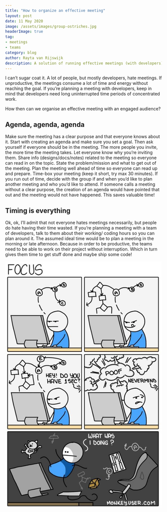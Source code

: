 ```yaml
---
title: "How to organize an effective meeting"
layout: post
date: 11 May 2020
image: /assets/images/group-ostriches.jpg
headerImage: true
tag:
- meetings
- teams
category: blog
author: Rayta van Rijswijk 
description: A solution of running effective meetings (with developers).
---
```


I can’t sugar coat it. A lot of people, but mostly developers, hate meetings. If unproductive, the meetings consume a lot of time and energy without reaching the goal. If you’re planning a meeting with developers, keep in mind that developers need long uninterrupted time periods of concentrated work.

How then can we organise an effective meeting with an engaged audience?

## Agenda, agenda, agenda

Make sure the meeting has a clear purpose and that everyone knows about it. Start with creating an agenda and make sure you set a goal. 
Then ask yourself if everyone should be in the meeting. The more people you invite, the more time the meeting takes. 
Let everyone know why you’re inviting them. 
Share info (designs/docs/notes) related to the meeting so everyone can read in on the topic. 
State the problem/mission and what to get out of the meeting.
Plan the meeting well ahead of time so everyone can read up and prepare.
Time-box your meeting (keep it short, try max 30 minutes). If you run out of time, decide with the group if and when you’d like to plan another meeting and who you’d like to attend.
If someone calls a meeting without a clear purpose, the creation of an agenda would have pointed that out and the meeting would not have happened. This saves valuable time!

## Timing is everything

Ok, ok, I’ll admit that not everyone hates meetings necessarily, but people do hate having their time wasted. If you’re planning a meeting with a team of developers, talk to them about their working/ coding hours so you can plan around it. The assumed ideal time would be to plan a meeting in the morning or late afternoon. Because in order to be productive, the teams need to be able to work on their project without interruption. Which in turn gives them time to get stuff done and maybe ship some code!


![Markdown Image](/assets/images/focus.jpeg)

